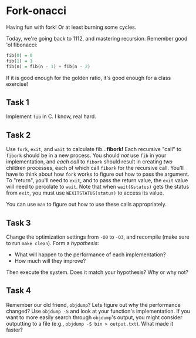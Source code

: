 # Fork-onacci

Having fun with fork!
Or at least burning some cycles.

Today, we're going back to 1112, and mastering recursion.
Remember good 'ol fibonacci:

```haskell
fib(0) = 0
fib(1) = 1
fib(n) = fib(n - 1) + fib(n - 2)
```

If it is good enough for the golden ratio, it's good enough for a class exercise!

## Task 1

Implement `fib` in C.
I know, real hard.

## Task 2

Use `fork`, `exit`, and `wait` to calculate fib...**fibork!**
Each recursive "call" to `fibork` should be in a new process.
You should *not* use `fib` in your implementation, and *each call* to `fibork` should result in creating *two* children processes, each of which call `fibork` for the recursive call.
You'll have to think about how `fork` works to figure out how to pass the argument.
To "return", you'll need to `exit`, and to pass the return value, the `exit` value will need to percolate to `wait`.
Note that when `wait(&status)` gets the status from `exit`, you must use `WEXITSTATUS(status)` to access its value.

You can use `man` to figure out how to use these calls appropriately.

## Task 3

Change the optimization settings from `-O0` to `-O3`, and recompile (make sure to run `make clean`).
Form a *hypothesis*:

- What will happen to the performance of each implementation?
- How much will they improve?

Then execute the system.
Does it match your hypothesis?
Why or why not?

## Task 4

Remember our old friend, `objdump`?
Lets figure out why the performance changed?
Use `objdump -S` and look at your function's implementation.
If you want to more easily search through `objdump`'s output, you might consider outputting to a file (e.g., `objdump -S bin > output.txt`).
What made it faster?
